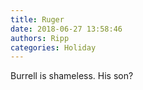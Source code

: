 ```yaml
---
title: Ruger
date: 2018-06-27 13:58:46
authors: Ripp
categories: Holiday
---
```


 Burrell is shameless. His son?